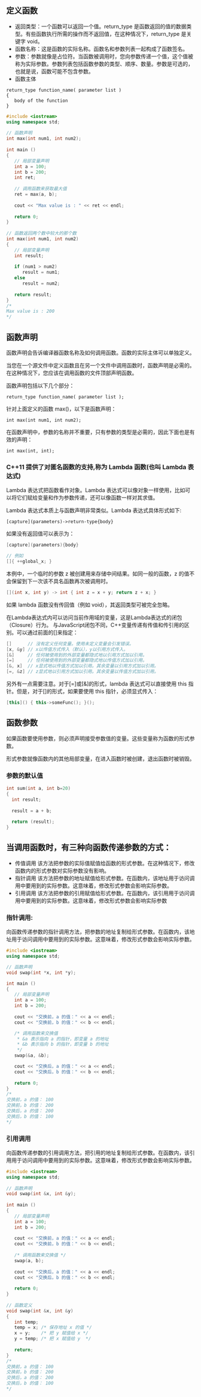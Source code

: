 ## 定义函数
* 返回类型：一个函数可以返回一个值。return_type 是函数返回的值的数据类型。有些函数执行所需的操作而不返回值，在这种情况下，return_type 是关键字 void。
* 函数名称：这是函数的实际名称。函数名和参数列表一起构成了函数签名。
* 参数：参数就像是占位符。当函数被调用时，您向参数传递一个值，这个值被称为实际参数。参数列表包括函数参数的类型、顺序、数量。参数是可选的，也就是说，函数可能不包含参数。
* 函数主体
```
return_type function_name( parameter list )
{
   body of the function
}
```

```c++
#include <iostream>
using namespace std;
 
// 函数声明
int max(int num1, int num2);
 
int main ()
{
   // 局部变量声明
   int a = 100;
   int b = 200;
   int ret;
 
   // 调用函数来获取最大值
   ret = max(a, b);
 
   cout << "Max value is : " << ret << endl;
 
   return 0;
}
 
// 函数返回两个数中较大的那个数
int max(int num1, int num2) 
{
   // 局部变量声明
   int result;
 
   if (num1 > num2)
      result = num1;
   else
      result = num2;
 
   return result; 
}
/*
Max value is : 200
*/
```

## 函数声明
函数声明会告诉编译器函数名称及如何调用函数。函数的实际主体可以单独定义。

当您在一个源文件中定义函数且在另一个文件中调用函数时，函数声明是必需的。在这种情况下，您应该在调用函数的文件顶部声明函数。

函数声明包括以下几个部分：
```
return_type function_name( parameter list );
```


针对上面定义的函数 max()，以下是函数声明：
```
int max(int num1, int num2);
```
在函数声明中，参数的名称并不重要，只有参数的类型是必需的，因此下面也是有效的声明：
```
int max(int, int);
```

### C++11 提供了对匿名函数的支持,称为 Lambda 函数(也叫 Lambda 表达式)
Lambda 表达式把函数看作对象。Lambda 表达式可以像对象一样使用，比如可以将它们赋给变量和作为参数传递，还可以像函数一样对其求值。

Lambda 表达式本质上与函数声明非常类似。Lambda 表达式具体形式如下:
```
[capture](parameters)->return-type{body}
```
如果没有返回值可以表示为：
```c++
[capture](parameters){body}

// 例如
[]{ ++global_x; } 
```


本例中，一个临时的参数 z 被创建用来存储中间结果。如同一般的函数，z 的值不会保留到下一次该不具名函数再次被调用时。
```c++
[](int x, int y) -> int { int z = x + y; return z + x; }
```

如果 lambda 函数没有传回值（例如 void），其返回类型可被完全忽略。


在Lambda表达式内可以访问当前作用域的变量，这是Lambda表达式的闭包（Closure）行为。 与JavaScript闭包不同，C++变量传递有传值和传引用的区别。可以通过前面的[]来指定：
```c
[]      // 沒有定义任何变量。使用未定义变量会引发错误。
[x, &y] // x以传值方式传入（默认），y以引用方式传入。
[&]     // 任何被使用到的外部变量都隐式地以引用方式加以引用。
[=]     // 任何被使用到的外部变量都隐式地以传值方式加以引用。
[&, x]  // x显式地以传值方式加以引用。其余变量以引用方式加以引用。
[=, &z] // z显式地以引用方式加以引用。其余变量以传值方式加以引用。
```

另外有一点需要注意。对于[=]或[&]的形式，lambda 表达式可以直接使用 this 指针。但是，对于[]的形式，如果要使用 this 指针，必须显式传入：
```c++
[this]() { this->someFunc(); }();
```


## 函数参数
如果函数要使用参数，则必须声明接受参数值的变量。这些变量称为函数的形式参数。

形式参数就像函数内的其他局部变量，在进入函数时被创建，退出函数时被销毁。

### 参数的默认值
```c++
int sum(int a, int b=20)
{
  int result;
 
  result = a + b;
  
  return (result);
}
```

## 当调用函数时，有三种向函数传递参数的方式：
* 传值调用	该方法把参数的实际值赋值给函数的形式参数。在这种情况下，修改函数内的形式参数对实际参数没有影响。
* 指针调用	该方法把参数的地址赋值给形式参数。在函数内，该地址用于访问调用中要用到的实际参数。这意味着，修改形式参数会影响实际参数。
* 引用调用	该方法把参数的引用赋值给形式参数。在函数内，该引用用于访问调用中要用到的实际参数。这意味着，修改形式参数会影响实际参数

### 指针调用:
向函数传递参数的指针调用方法，把参数的地址复制给形式参数。在函数内，该地址用于访问调用中要用到的实际参数。这意味着，修改形式参数会影响实际参数。
```c++
#include <iostream>
using namespace std;

// 函数声明
void swap(int *x, int *y);

int main ()
{
   // 局部变量声明
   int a = 100;
   int b = 200;
 
   cout << "交换前，a 的值：" << a << endl;
   cout << "交换前，b 的值：" << b << endl;

   /* 调用函数来交换值
    * &a 表示指向 a 的指针，即变量 a 的地址 
    * &b 表示指向 b 的指针，即变量 b 的地址 
    */
   swap(&a, &b);

   cout << "交换后，a 的值：" << a << endl;
   cout << "交换后，b 的值：" << b << endl;
 
   return 0;
}
/*
交换前，a 的值： 100
交换前，b 的值： 200
交换后，a 的值： 200
交换后，b 的值： 100
*/
```

### 引用调用
向函数传递参数的引用调用方法，把引用的地址复制给形式参数。在函数内，该引用用于访问调用中要用到的实际参数。这意味着，修改形式参数会影响实际参数。
```c++
#include <iostream>
using namespace std;
 
// 函数声明
void swap(int &x, int &y);
 
int main ()
{
   // 局部变量声明
   int a = 100;
   int b = 200;
 
   cout << "交换前，a 的值：" << a << endl;
   cout << "交换前，b 的值：" << b << endl;
 
   /* 调用函数来交换值 */
   swap(a, b);
 
   cout << "交换后，a 的值：" << a << endl;
   cout << "交换后，b 的值：" << b << endl;
 
   return 0;
}
 
// 函数定义
void swap(int &x, int &y)
{
   int temp;
   temp = x; /* 保存地址 x 的值 */
   x = y;    /* 把 y 赋值给 x */
   y = temp; /* 把 x 赋值给 y  */
  
   return;
}
/*
交换前，a 的值： 100
交换前，b 的值： 200
交换后，a 的值： 200
交换后，b 的值： 100
*/
```


